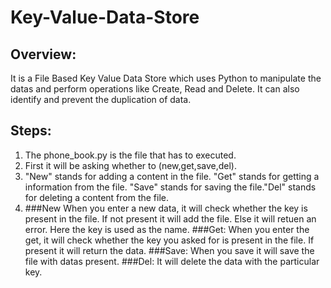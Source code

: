 # Key-Value-Data-Store

## Overview:

It is a File Based Key Value Data Store which uses Python to manipulate the datas and perform operations like Create, Read and Delete. It can also identify and prevent the duplication of data.

## Steps:

1. The phone_book.py is the file that has to executed.
2. First it will be asking whether to (new,get,save,del).
3. "New" stands for adding a content in the file. "Get" stands for getting a information from the file. "Save" stands for          saving the file."Del" stands for deleting a content from the file.
4. ###New
   When you enter a new data, it will check whether the key is present in the file. If not present it will add the file. Else      it will retuen an error. Here the key is used as the name.
   ###Get:
   When you enter the get, it will check whether the key you asked for is present in the file. If present it will return the      data.
   ###Save:
   When you save it will save the file with datas present.
   ###Del:
   It will delete the data with the particular key. 
